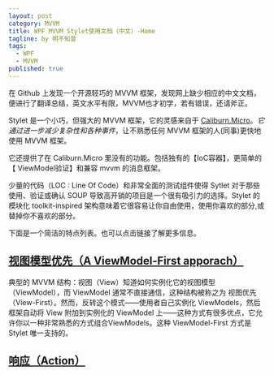 ```yaml
---
layout: post
category: MVVM
title: WPF MVVM Stylet使用文档（中文）-Home
tagline: by 明不知昔
tags: 
  - WPF
  - MVVM
published: true
---
```


在 Github 上发现一个开源轻巧的 MVVM 框架，发现网上缺少相应的中文文档，便进行了翻译总结，英文水平有限，MVVM也才初学，若有错误，还请斧正。

<!--more-->



Stylet 是一个小巧，但强大的 MVVM 框架，它的灵感来自于 [Caliburn.Micro](https://caliburnmicro.com/)。*它通过进一步减少复杂性和各种事件*，让不熟悉任何 MVVM 框架的人(同事)更快地使用 MVVM 框架。



它还提供了在 Caliburn.Micro 里没有的功能。包括独有的【IoC容器】，更简单的【 ViewModel验证】和兼容 mvvm 的消息框架。



少量的代码（LOC : Line Of Code）和非常全面的测试组件使得 Sytlet 对于那些使用、验证或确认 SOUP 导致高开销的项目是一个很有吸引力的选择。Stylet 的模块化 toolkit-inspired 架构意味着它很容易让你自由使用，使用你喜欢的部分,或替掉你不喜欢的部分。



下面是一个简洁的特点列表。也可以点击链接了解更多信息。



## [视图模型优先（A ViewModel-First apporach）](https://github.com/canton7/Stylet/wiki/ViewModel-First)



典型的 MVVM 结构：视图（View）知道如何实例化它的视图模型（ViewModel），而 ViewModel 通常不直接通信，这种结构被称之为 视图优先（View-First）。然而，反转这个模式——使用者自己实例化 ViewModels，然后框架自动将 View 附加到实例化的 ViewModel 上——这种方式有很多优点，它允许你以一种非常熟悉的方式组合ViewModels。这种 ViewModel-First 方式是 Stylet 唯一支持的。 



## [响应（Action）]()

